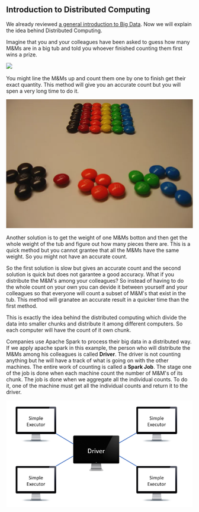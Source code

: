 Introduction to Distributed Computing
------------

We already reviewed [a general introduction to Big Data](https://github.com/nouhaaa/Data-Engineer-Science-Notes/tree/main/General%20Introduction%20to%20Big%20Data).
Now we will explain the idea behind Distributed Computing. 


Imagine that you and your colleagues have been asked to guess how many M&Ms are in a big tub and told you whoever finished counting them first wins a prize. 

![](Img/dist0.jpeg)


You might line the M&Ms up and count them one by one to finish get their exact quantity. This method will give you an accurate count but you will spen a very long time to do it.

![](Img/dist2.PNG)


Another solution is to get the weight of one M&Ms botton and then get the whole weight of the tub and figure out how many pieces there are. This is a quick method but 
you cannot grantee that all the M&Ms have the same weight. So you might not have an accurate count. 



So the first solution is slow but gives an accurate count and the second solution is quick but does not garantee a good accuracy. What if you distribute the 
M&M's among your colleagues? So instead of having to do the whole count on your own you can devide it between yourself and your colleagues so that everyone will count 
a subset of M&M's that exist in the tub. This method will granatee an accurate result in a quicker time than the first method. 


This is exactly the idea behind the distributed computing which divide the data into smaller chunks and distribute it among different computers. So each computer 
will have the count of it own chunk. 


Companies use Apache Spark to process their big data in a distributed way. If we apply apache spark in this example, the person who will distribute the M&Ms among his
colleagues is called **Driver**. The driver is not counting anything but he will have a track of what is going on with the other machines. The entire work of counting is called
a **Spark Job**. The stage one of the job is done when each machine count the number of M&M's of its chunk. The job is done when we aggregate all the individual counts. 
To do it, one of the machine must get all the individual counts and return it to the driver. 

![](Img/dist3.PNG)

